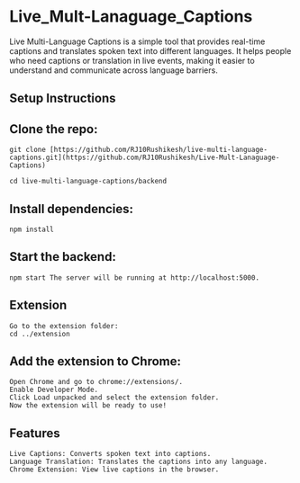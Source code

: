 # Live_Mult-Lanaguage_Captions
 Live Multi-Language Captions is a simple tool that provides real-time captions and translates spoken text into different languages. It helps people who need captions or translation in live events, making it easier to understand and communicate across language barriers.

## Setup Instructions

## Clone the repo:

    git clone [https://github.com/RJ10Rushikesh/live-multi-language-captions.git](https://github.com/RJ10Rushikesh/Live-Mult-Lanaguage-Captions)
    
    cd live-multi-language-captions/backend

## Install dependencies:

    npm install

## Start the backend:

    npm start The server will be running at http://localhost:5000.

## Extension
    Go to the extension folder:
    cd ../extension

## Add the extension to Chrome:
    Open Chrome and go to chrome://extensions/.
    Enable Developer Mode.
    Click Load unpacked and select the extension folder.
    Now the extension will be ready to use!

## Features
    Live Captions: Converts spoken text into captions.
    Language Translation: Translates the captions into any language.
    Chrome Extension: View live captions in the browser.
